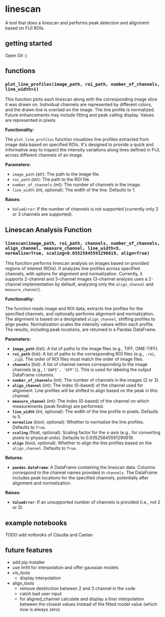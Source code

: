 # linescan
A tool that does a linescan and performs peak detection and alignment based on FIJI ROIs.
## getting started
Open Git :)
## functions
### `plot_line_profiles(image_path, roi_path, number_of_channels, line_width=1)`

This function plots each linescan along with the corresponding image slice it was drawn on.  Individual channels are represented by different colors, and the drawn line is overlaid on the image. The line profile is normalized. Future enhancements may include fitting and peak calling display.  Values are represented in pixels.

**Functionality:**

The `plot_line_profiles` function visualizes line profiles extracted from image data based on specified ROIs.  It's designed to provide a quick and informative way to inspect the intensity variations along lines defined in FIJI, across different channels of an image.

**Parameters:**

* `image_path` (str): The path to the image file.
* `roi_path` (str): The path to the ROI file.
* `number_of_channels` (int): The number of channels in the image.
* `line_width` (int, optional): The width of the line. Defaults to 1.

**Raises:**

* `ValueError`: If the number of channels is not supported (currently only 2 or 3 channels are supported).

## Linescan Analysis Function

### `linescan(image_path, roi_path, channels, number_of_channels, align_channel, measure_channel, line_width=5, normalize=True, scaling=0.03525845591290619, align=True)`

This function performs linescan analysis on images based on provided regions of interest (ROIs). It analyzes line profiles across specified channels, with options for alignment and normalization.  Currently, it supports 2-channel and 3-channel images (3-channel analysis uses a 2-channel implementation by default, analyzing only the `align_channel` and `measure_channel`).

**Functionality:**

The function reads image and ROI data, extracts line profiles for the specified channels, and optionally performs alignment and normalization.  The alignment is based on a designated `align_channel`, shifting profiles to align peaks. Normalization scales the intensity values within each profile. The results, including peak locations, are returned in a Pandas DataFrame.

**Parameters:**

* **`image_path`** (list): A list of paths to the image files (e.g., TIFF, OME-TIFF).
* **`roi_path`** (list): A list of paths to the corresponding ROI files (e.g., `.roi`, `.zip`).  The order of ROI files must match the order of image files.
* **`channels`** (list): A list of channel names corresponding to the image channels (e.g., `['DAPI', 'GFP']`).  This is used for labeling the output DataFrame columns.
* **`number_of_channels`** (int): The number of channels in the images (2 or 3).
* **`align_channel`** (int): The index (0-based) of the channel used for alignment.  Line profiles will be shifted to align based on the peak in this channel.
* **`measure_channel`** (int): The index (0-based) of the channel on which measurements (peak finding) are performed.
* **`line_width`** (int, optional): The width of the line profile in pixels. Defaults to 5.
* **`normalize`** (bool, optional): Whether to normalize the line profiles. Defaults to `True`.
* **`scaling`** (float, optional): Scaling factor for the x-axis (e.g., for converting pixels to physical units). Defaults to 0.03525845591290619.
* **`align`** (bool, optional): Whether to align the line profiles based on the `align_channel`. Defaults to `True`.


**Returns:**

* **`pandas.DataFrame`**: A DataFrame containing the linescan data.  Columns correspond to the channel names provided in `channels`.  The DataFrame includes peak locations for the specified channels, potentially after alignment and normalization.

**Raises:**

* **`ValueError`**: If an unsupported number of channels is provided (i.e., not 2 or 3).

## example notebooks
TODO add notbooks of Claudia and Caelan
## future features
- add pip installer
- use lmfit for interpolation and offer gaussian models
- vis_tools
    - display interpolation
- align_tools
    - remove destinction between 2 and 3 channel in the code
    - catch bad user input
    - for aligned_channel calculate and display a liner interpolation between the closest values instead of the fitted model value (which now is always zero)

